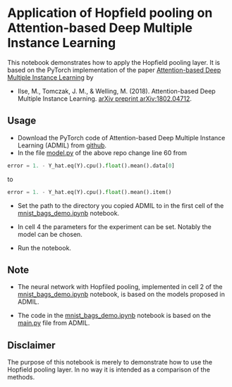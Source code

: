 # Application of Hopfield pooling on Attention-based Deep Multiple Instance Learning

This notebook demonstrates how to apply the Hopfield pooling layer. 
It is based on the PyTorch implementation of the paper [Attention-based Deep Multiple Instance Learning](https://github.com/AMLab-Amsterdam/AttentionDeepMIL) by 
* Ilse, M., Tomczak, J. M., & Welling, M. (2018). Attention-based Deep Multiple Instance Learning. [arXiv preprint arXiv:1802.04712](https://arxiv.org/pdf/1802.04712.pdf).


## Usage
* Download the PyTorch code of Attention-based Deep Multiple Instance Learning (ADMIL) from [github](https://github.com/AMLab-Amsterdam/AttentionDeepMIL).
* In the file [model.py](https://github.com/AMLab-Amsterdam/AttentionDeepMIL/blob/master/model.py#L60) of the above repo change line 60 from 
```python 
error = 1. - Y_hat.eq(Y).cpu().float().mean().data[0]
``` 
to 
```python 
error = 1. - Y_hat.eq(Y).cpu().float().mean().item()
``` 
* Set the path to the directory you copied ADMIL to in the first cell of the [mnist_bags_demo.ipynb](mnist_bags_demo.ipynb) notebook. 

* In cell 4 the parameters for the experiment can be set. Notably the model can be chosen.

* Run the notebook.


## Note
* The neural network with Hopfiled pooling, implemented in cell 2 of the [mnist_bags_demo.ipynb](mnist_bags_demo.ipynb) notebook, is based on the models proposed in ADMIL.

* The code in the [mnist_bags_demo.ipynb](mnist_bags_demo.ipynb) notebook is based on the [main.py](https://github.com/AMLab-Amsterdam/AttentionDeepMIL/blob/master/main.py) file from ADMIL.


## Disclaimer
The purpose of this notebook is merely to demonstrate how to use the Hopfield pooling layer. In no way it is intended as a comparison of the methods.  



